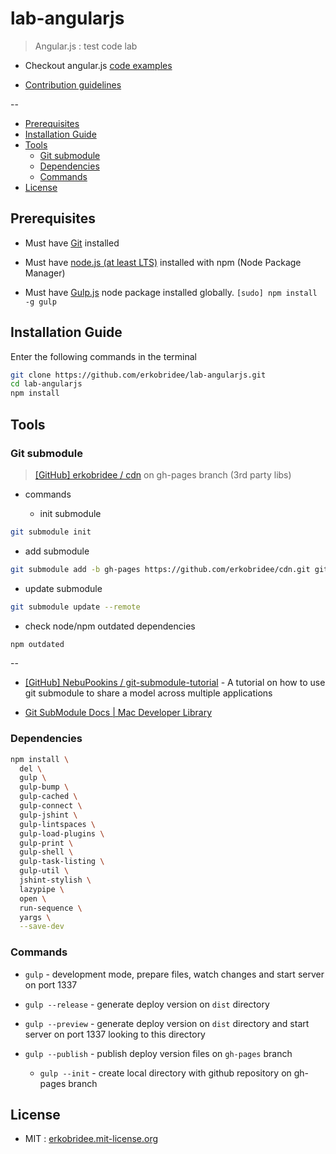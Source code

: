 # lab-angularjs

> Angular.js : test code lab

* Checkout angular.js [code examples](src/lab)

* [Contribution guidelines](CONTRIBUTING.md)

--

<!-- toc -->

* [Prerequisites](#prerequisites)
* [Installation Guide](#installation-guide)
* [Tools](#tools)
  * [Git submodule](#git-submodule)
  * [Dependencies](#dependencies)
  * [Commands](#commands)
* [License](#license)

<!-- toc stop -->



## Prerequisites

* Must have [Git](http://git-scm.com/) installed

* Must have [node.js (at least LTS)](http://nodejs.org/) installed with npm (Node Package Manager)

* Must have [Gulp.js](http://gulpjs.com/) node package installed globally.  `[sudo] npm install -g gulp`


## Installation Guide

Enter the following commands in the terminal

```bash
git clone https://github.com/erkobridee/lab-angularjs.git
cd lab-angularjs
npm install
```


## Tools

### Git submodule

> [[GitHub] erkobridee / cdn](https://github.com/erkobridee/cdn) on gh-pages branch (3rd party libs)

* commands

  * init submodule

```bash
git submodule init
```

  * add submodule

```bash
git submodule add -b gh-pages https://github.com/erkobridee/cdn.git gitsubmodule/cdn
```

  * update submodule

```bash
git submodule update --remote
```

  * check node/npm outdated dependencies

```bash
npm outdated
```

--

* [[GitHub] NebuPookins / git-submodule-tutorial](https://github.com/NebuPookins/git-submodule-tutorial) - A tutorial on how to use git submodule to share a model across multiple applications

* [Git SubModule Docs | Mac Developer Library](https://developer.apple.com/library/mac/documentation/Darwin/Reference/ManPages/man1/git-submodule.1.html)


### Dependencies

```bash
npm install \
  del \
  gulp \
  gulp-bump \
  gulp-cached \
  gulp-connect \
  gulp-jshint \
  gulp-lintspaces \
  gulp-load-plugins \
  gulp-print \
  gulp-shell \
  gulp-task-listing \
  gulp-util \
  jshint-stylish \
  lazypipe \
  open \
  run-sequence \
  yargs \
  --save-dev
```


### Commands

* `gulp` - development mode, prepare files, watch changes and start server on port 1337

* `gulp --release` - generate deploy version on `dist` directory

* `gulp --preview` - generate deploy version on `dist` directory and start server on port 1337 looking to this directory

* `gulp --publish` - publish deploy version files on `gh-pages` branch

  * `gulp --init` - create local directory with github repository on gh-pages branch


## License

* MIT : [erkobridee.mit-license.org](http://erkobridee.mit-license.org/)
